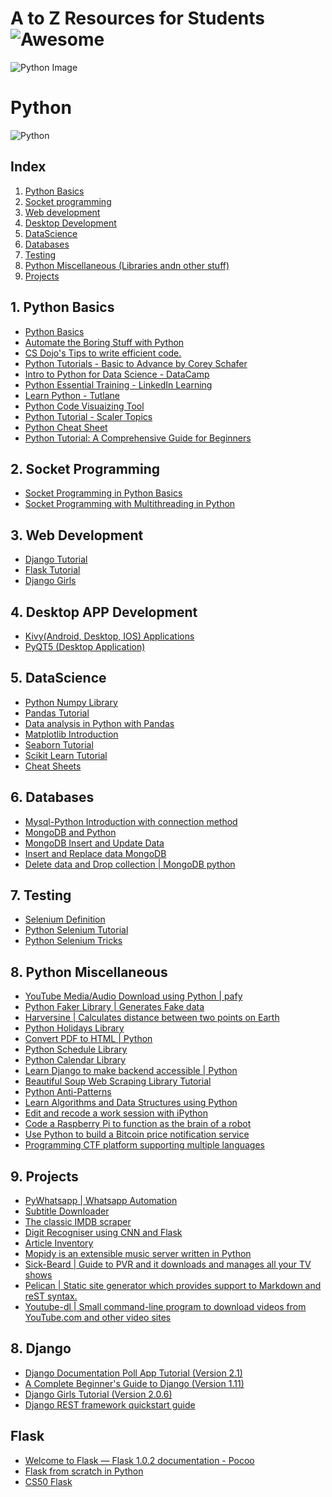 # A to Z Resources for Students ![Awesome](https://cdn.rawgit.com/sindresorhus/awesome/d7305f38d29fed78fa85652e3a63e154dd8e8829/media/badge.svg)
![Python Image](https://cdn.makeawebsitehub.com/wp-content/uploads/2016/02/python-logo-master.png)
# Python
![Python](https://img.shields.io/badge/PYTHON--red.svg)

## Index
1. [Python Basics](#1-python-basics)
2. [Socket programming](#2-socket-programming)
3. [Web development](#3-Web-Development)
4. [Desktop Development](#4-Desktop-Development)
5. [DataScience](#5-datascience)
6. [Databases](#6-databases)
7. [Testing](#7-testing)
8. [Python Miscellaneous (Libraries andn other stuff)](#8-python-miscellaneous)
9. [Projects](#9-projects)

## 1. Python Basics
+ <a href = "https://anh.cs.luc.edu/331/notes/PythonBasics.pdf"> Python Basics</a>
+ <a href = "https://automatetheboringstuff.com/"> Automate the Boring Stuff with Python</a>
+ <a href = "https://bit.ly/2D3wHsf"> CS Dojo's Tips to write efficient code.</a>
+ <a href = "https://www.youtube.com/playlist?list=PL-osiE80TeTt2d9bfVyTiXJA-UTHn6WwU"> Python Tutorials - Basic to Advance by Corey Schafer</a>
+ <a href = "https://www.datacamp.com/courses/intro-to-python-for-data-science"> Intro to Python for Data Science - DataCamp</a>
+ <a href = "https://www.linkedin.com/learning/python-essential-training-2"> Python Essential Training - LinkedIn Learning</a>
+ <a href = "https://www.tutlane.com/tutorial/python"> Learn Python - Tutlane</a>
+ <a href = "https://pythontutor.com/visualize.html#mode=edit"> Python Code Visuaizing Tool </a>
+ <a href = "https://www.scaler.com/topics/python"> Python Tutorial - Scaler Topics </a>
+ <a href = "https://www.interviewbit.com/python-cheat-sheet/"> Python Cheat Sheet</a>
+ <a href = "https://wiingy.com/learn/python/python-overview/"> Python Tutorial: A Comprehensive Guide for Beginners</a>

## 2. Socket Programming
+ <a href = "https://realpython.com/python-sockets/"> Socket Programming in Python Basics</a>
+ <a href="https://www.geeksforgeeks.org/socket-programming-multi-threading-python/"> Socket Programming with Multithreading in Python</a>


## 3. Web Development
+ <a href = "https://www.youtube.com/watch?v=qgGIqRFvFFk"> Django Tutorial </a>
+ <a href = "https://www.youtube.com/watch?v=mr90d7fp3SE&list=PLQVvvaa0QuDcOS4l8RCWh0olq_je0OKaP"> Flask Tutorial </a>
+ <a href = "https://tutorial.djangogirls.org/"> Django Girls </a>

## 4. Desktop APP Development
+ <a href = "https://kivy.org/#home"> Kivy(Android, Desktop, IOS) Applications </a>
+ <a href = "https://www.youtube.com/watch?v=e5PBUFrSKgQ&list=PLZocUikpczs-Yud2lyFpSNQOvxuPUVBDp"> PyQT5 (Desktop Application) </a>

## 5. DataScience

+ <a href = "http://cs231n.github.io/python-numpy-tutorial/"> Python Numpy Library</a>
+ <a href = "https://www.youtube.com/watch?v=B42n3Pc-N2A"> Pandas Tutorial </a>
+ <a href = "https://www.youtube.com/playlist?list=PL5-da3qGB5ICCsgW1MxlZ0Hq8LL5U3u9y"> Data analysis in Python with Pandas</a>
+ <a href = "https://www.geeksforgeeks.org/python-introduction-matplotlib/"> Matplotlib Introduction</a>
+ <a href = "https://www.tutorialspoint.com/seaborn/index.htm"> Seaborn Tutorial</a>
+ <a href = "https://www.youtube.com/watch?v=-BQCB6Uch1g">Scikit Learn Tutorial</a>
+ <a href = "https://www.datacamp.com/community/data-science-cheatsheets"> Cheat Sheets</a>

## 6. Databases

+ <a href = "https://www.geeksforgeeks.org/mysqldb-connection-python/"> Mysql-Python Introduction with connection method</a>
+ <a href = "https://www.geeksforgeeks.org/mongodb-and-python/">MongoDB and Python</a>
+ <a href = "https://www.geeksforgeeks.org/mongodb-python-insert-update-data/">MongoDB Insert and Update Data</a>
+ <a href = "https://www.geeksforgeeks.org/mongodb-python-insert-replace_one-replace_many/">Insert and Replace data MongoDB</a>
+ <a href = "https://www.geeksforgeeks.org/mongodb-python-delete-data-drop-collection/">Delete data and Drop collection | MongoDB python </a>


## 7. Testing

+ <a href = "https://www.geeksforgeeks.org/software-engineering-selenium-an-automation-tool/"> Selenium Definition</a>
+ <a href = "https://www.guru99.com/selenium-python.html"> Python Selenium Tutorial</a>
+ <a href = "https://www.geeksforgeeks.org/selenium-python-tricks/"> Python Selenium Tricks</a>

## 8. Python Miscellaneous
+ <a href = "https://www.geeksforgeeks.org/youtube-mediaaudio-download-using-python-pafy/"> YouTube Media/Audio Download using Python | pafy</a>
+ <a href = "http://qr.ae/TbcLvy"> Python Faker Library | Generates Fake data </a>
+ <a href = "https://pypi.org/project/haversine/"> Harversine | Calculates distance between two points on Earth </a>
+ <a href = "https://www.geeksforgeeks.org/python-holidays-library/">Python Holidays Library </a>
+ <a href = "https://www.geeksforgeeks.org/python-convert-html-pdf/">Convert PDF to HTML | Python </a>
+ <a href = "https://www.geeksforgeeks.org/python-schedule-library/">Python Schedule Library </a>
+ <a href = "https://www.geeksforgeeks.org/calendar-functions-in-python-set-1-calendar-month-isleap/">Python Calendar Library</a>
+ <a href = "https://www.djangoproject.com/">Learn Django to make backend accessible | Python </a>
+ <a href = "https://www.dataquest.io/blog/web-scraping-tutorial-python/"> Beautiful Soup Web Scraping Library Tutorial</a>
+ <a href = "https://docs.quantifiedcode.com/python-anti-patterns/index.html"> Python Anti-Patterns</a>
+ <a href = "https://interactivepython.org/runestone/static/pythonds/index.html"> Learn Algorithms and Data Structures using Python</a>
+ <a href = "https://ipython.org/"> Edit and recode a work session with iPython</a>
+ <a href = "https://www.hackster.io/dexterindustries/give-your-raspberry-pi-robot-a-worm-brain-bc5cc1"> Code a Raspberry Pi to function as the brain of a robot</a>
+ <a href = "https://realpython.com/python-bitcoin-ifttt/"> Use Python to build a Bitcoin price notification service</a>
+ <a href = "https://runcode.ninja"> Programming CTF platform supporting multiple languages</a>

## 9. **Projects**
+ <a href ="https://github.com/shauryauppal/PyWhatsapp">PyWhatsapp | Whatsapp Automation </a>
+ <a href ="https://github.com/manojmj92/subtitle-downloader">Subtitle Downloader</a>
+ <a href ="https://github.com/manojmj92/imdb">The classic IMDB scraper</a>
+ <a href ="https://github.com/aashish-ak/CNN-from-Scratch">Digit Recogniser using CNN and Flask</a>
+ <a href ="https://github.com/aashish-ak/article_inventory">Article Inventory</a>
+ <a href ="https://github.com/mopidy/mopidy">Mopidy is an extensible music server written in Python</a>
+ <a href ="https://github.com/midgetspy/Sick-Beard"> Sick-Beard | Guide to PVR and it downloads and manages all your TV shows</a>
+ <a href ="https://github.com/getpelican/pelican">Pelican | Static site generator which provides support to Markdown and reST syntax.</a>
+ <a href ="https://github.com/rg3/youtube-dl">Youtube-dl | Small command-line program to download videos from YouTube.com and other video sites</a>

## 8. **Django**
+ <a href = "https://docs.djangoproject.com/en/2.1/intro/tutorial01/"> Django Documentation Poll App Tutorial (Version 2.1)</a>
+ <a href = "https://simpleisbetterthancomplex.com/series/beginners-guide/1.11/">A Complete Beginner's Guide to Django (Version 1.11)</a>
+ <a href = "https://tutorial.djangogirls.org/en/installation/">Django Girls Tutorial (Version 2.0.6)</a>
+ <a href = "https://www.django-rest-framework.org/tutorial/quickstart/"> Django REST framework quickstart guide</a>

## **Flask**
+ <a href = "http://flask.pocoo.org/docs/1.0/"> Welcome to Flask — Flask 1.0.2 documentation - Pocoo</a>
+ <a href = "https://www.youtube.com/watch?v=zRwy8gtgJ1A&list=PLillGF-RfqbbbPz6GSEM9hLQObuQjNoj_">Flask from scratch in Python</a>
+ <a href = "https://www.youtube.com/watch?v=j5wysXqaIV8">CS50 Flask</a>
